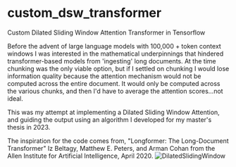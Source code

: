 # custom_dsw_transformer
Custom Dilated Sliding Window Attention Transformer in Tensorflow

Before the advent of large language models with 100,000 + token context windows I was interested in the mathematical underpinnings that hindered transformer-based models from 'ingesting' long documents. At the time chunking was the only viable option, but if I settled on chunking I would lose information quality because the attention mechanism would not be computed across the entire document. It would only be computed across the various chunks, and then I'd have to average the attention scores...not ideal.

This was my attempt at implementing a Dilated Sliding Window Attention, and guiding the output using an algorithm I developed for my master's thesis in 2023. 

The inspiration for the code comes from, "Longformer: The Long-Document Transformer" Iz Beltagy, Matthew E. Peters, and Arman Cohan from the Allen Institute for Artificial Intelligence, April 2020.
![DilatedSlidingWindow](https://github.com/user-attachments/assets/dc55ee96-8c7b-4f39-aa02-bed290b9672f)
